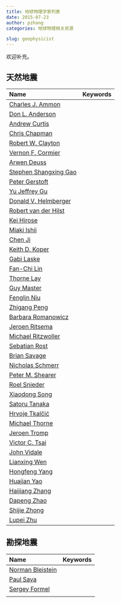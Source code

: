 ```yaml
---
title: 地球物理学家列表
date: 2015-07-23
author: pzhang
categories: 地球物理相关资源

slug: geophysicist
---
```


欢迎补充。

## 天然地震

| Name                    | Keywords |
|:------------------------|:---------|
| [Charles J. Ammon]      |          |
| [Don L. Anderson]       |          |
| [Andrew Curtis]         |          |
| [Chris Chapman]         |          |
| [Robert W. Clayton]     |          |
| [Vernon F. Cormier]     |          |
| [Arwen Deuss]           |          |
| [Stephen Shangxing Gao] |          |
| [Peter Gerstoft]        |          |
| [Yu Jeffrey Gu]         |          |
| [Donald V. Helmberger]  |          |
| [Robert van der Hilst]  |          |
| [Kei Hirose]            |          |
| [Miaki Ishii]           |          |
| [Chen Ji]               |          |
| [Keith D. Koper]        |          |
| [Gabi Laske]            |          |
| [Fan-Chi Lin]           |          |
| [Thorne Lay]            |          |
| [Guy Master]            |          |
| [Fenglin Niu]           |          |
| [Zhigang Peng]          |          |
| [Barbara Romanowicz]    |          |
| [Jeroen Ritsema]        |          |
| [Michael Ritzwoller]    |          |
| [Sebatian Rost]         |          |
| [Brian Savage]          |          |
| [Nicholas Schmerr]      |          |
| [Peter M. Shearer]      |          |
| [Roel Snieder]          |          |
| [Xiaodong Song]         |          |
| [Satoru Tanaka]         |          |
| [Hrvoje Tkalčić]        |          |
| [Michael Thorne]        |          |
| [Jeroen Tromp]          |          |
| [Victor C. Tsai]        |          |
| [John Vidale]           |          |
| [Lianxing Wen]          |          |
| [Hongfeng Yang]         |          |
| [Huajian Yao]           |          |
| [Haijiang Zhang]        |          |
| [Dapeng Zhao]           |          |
| [Shijie Zhong]          |          |
| [Lupei Zhu]             |          |

## 勘探地震

| Name                                                                 | Keywords |
|:---------------------------------------------------------------------|:---------|
| [Norman Bleistein](http://www.cwp.mines.edu/~norm/)                  |          |
| [Paul Sava](http://newton.mines.edu/paul/home.php)                   |          |
| [Sergey Formel](https://www.jsg.utexas.edu/researcher/sergey_fomel/) |          |
|                                                                      |          |

[Charles J. Ammon]: http://eqseis.geosc.psu.edu/~cammon/
[Don L. Anderson]: http://www.mantleplumes.org/DLA.html>
[Andrew Curtis]: http://www.geos.ed.ac.uk/homes/acurtis/
[Chris Chapman]: http://bullard.esc.cam.ac.uk/~chapman/
[Robert W. Clayton]: http://web.gps.caltech.edu/~clay/
[Vernon F. Cormier]: http://www.phys.uconn.edu/~cormier
[Arwen Deuss]: http://www.geo.uu.nl/~deuss/
[Stephen Shangxing Gao]: http://web.mst.edu/~sgao/
[Peter Gerstoft]: http://www.mpl.ucsd.edu/people/pgerstoft/
[Yu Jeffrey Gu]: http://www.ualberta.ca/~ygu/
[Donald V. Helmberger]: http://www.gps.caltech.edu/content/donald-v-helmberger
[Robert van der Hilst]: http://eaps4.mit.edu/faculty/Hilst/
[Kei Hirose]: http://www.geo.titech.ac.jp/lab/hirose/en/home.html
[Miaki Ishii]: http://www.seismology.harvard.edu/ishii.html
[Chen Ji]: http://www.geol.ucsb.edu/faculty/ji/
[Keith D. Koper]: http://quake.utah.edu/koper/Home.html
[Gabi Laske]: http://igppweb.ucsd.edu/~gabi/
[Fan-Chi Lin]: http://web.gps.caltech.edu/~linf/
[Thorne Lay]: http://es.ucsc.edu/~thorne/
[Guy Master]: http://igppweb.ucsd.edu/~guy/
[Fenglin Niu]: http://earthscience.rice.edu/faculty/niu/
[Zhigang Peng]: http://geophysics.eas.gatech.edu/people/zpeng/
[Barbara Romanowicz]: http://seismo.berkeley.edu/~barbara/
[Jeroen Ritsema]: http://www.earth.lsa.umich.edu/~jritsema/
[Michael Ritzwoller]: http://ciei.colorado.edu/ritzwoller_m
[Sebatian Rost]: http://homepages.see.leeds.ac.uk/~earsro
[Brian Savage]: http://seismolab.gso.uri.edu/~savage/
[Nicholas Schmerr]: http://www.geol.umd.edu/~nschmerr
[Peter M. Shearer]: http://mahi.ucsd.edu/shearer/
[Roel Snieder]: http://inside.mines.edu/~rsnieder/
[Xiaodong Song]: http://www.geology.illinois.edu/people/xsong/Sites/index.html
[Satoru Tanaka]: http://www.jamstec.go.jp/res/ress/stan/TanakaHome/Welcome.html
[Hrvoje Tkalčić]: http://rses.anu.edu.au/~hrvoje/
[Michael Thorne]: http://web.utah.edu/thorne/index.html
[Jeroen Tromp]: http://www.princeton.edu/geosciences/tromp/index.xml
[Victor C. Tsai]: http://web.gps.caltech.edu/~tsai/
[John Vidale]: http://earthweb.ess.washington.edu/vidale/John_Vidale/Home.html
[Lianxing Wen]: http://seis.ustc.edu.cn/
[Hongfeng Yang]: http://www.cuhk.edu.hk/sci/essc/people/yang.html
[Huajian Yao]: http://staff.ustc.edu.cn/~hjyao/
[Dapeng Zhao]: http://www.aob.gp.tohoku.ac.jp/kazan/zhao_English.html
[Haijiang Zhang]: http://staff.ustc.edu.cn/~zhang11/
[Shijie Zhong]: http://anquetil.colorado.edu/szhong/
[Lupei Zhu]: http://www.eas.slu.edu/People/LZhu/home.html
